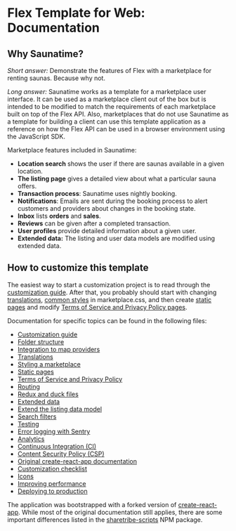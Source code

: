 # Flex Template for Web: Documentation

## Why Saunatime?

_Short answer:_ Demonstrate the features of Flex with a marketplace for renting saunas. Because why
not.

_Long answer:_ Saunatime works as a template for a marketplace user interface. It can be used as a
marketplace client out of the box but is intended to be modified to match the requirements of each
marketplace built on top of the Flex API. Also, marketplaces that do not use Saunatime as a template
for building a client can use this template application as a reference on how the Flex API can be
used in a browser environment using the JavaScript SDK.

Marketplace features included in Saunatime:

- **Location search** shows the user if there are saunas available in a given location.
- **The listing page** gives a detailed view about what a particular sauna offers.
- **Transaction process**: Saunatime uses nightly booking.
- **Notifications**: Emails are sent during the booking process to alert customers and providers
  about changes in the booking state.
- **Inbox** lists **orders** and **sales**.
- **Reviews** can be given after a completed transaction.
- **User profiles** provide detailed information about a given user.
- **Extended data:** The listing and user data models are modified using extended data.

## How to customize this template

The easiest way to start a customization project is to read through the
[customization guide](customization-guide.md). After that, you probably should start with changing
[translations](translations.md), [common styles](styling.md) in marketplace.css, and then create
[static pages](static-pages.md) and modify
[Terms of Service and Privacy Policy pages](terms-of-service-and-privacy-policy.md).

Documentation for specific topics can be found in the following files:

- [Customization guide](customization-guide.md)
- [Folder structure](folder-structure.md)
- [Integration to map providers](map-providers.md)
- [Translations](translations.md)
- [Styling a marketplace](styling.md)
- [Static pages](static-pages.md)
- [Terms of Service and Privacy Policy](terms-of-service-and-privacy-policy.md)
- [Routing](routing.md)
- [Redux and duck files](redux.md)
- [Extended data](extended-data.md)
- [Extend the listing data model](extend-listing.md)
- [Search filters](search-filters.md)
- [Testing](testing.md)
- [Error logging with Sentry](sentry.md)
- [Analytics](analytics.md)
- [Continuous Integration (CI)](ci.md)
- [Content Security Policy (CSP)](content-security-policy.md)
- [Original create-react-app documentation](https://github.com/sharetribe/create-react-app/blob/master/packages/react-scripts/template/README.md)
- [Customization checklist](customization-checklist.md)
- [Icons](icons.md)
- [Improving performance](improving-performance.md)
- [Deploying to production](deploying-to-production.md)

The application was bootstrapped with a forked version of
[create-react-app](https://github.com/facebookincubator/create-react-app). While most of the
original documentation still applies, there are some important differences listed in the
[sharetribe-scripts](https://www.npmjs.com/package/sharetribe-scripts) NPM package.
